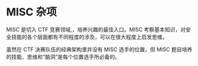 # MISC 杂项

MISC 是切入 CTF 竞赛领域,，培养兴趣的最佳入口。MISC 考察基本知识，对安全技能的各个层面都有不同程度的涉及，可以在很大程度上启发思维。

虽然在 CTF 决赛队伍的经典架构里并没有 MISC 选手的位置，但 MISC 题目培养的技能、思维和“脑洞”是每个位置选手所必备的。
